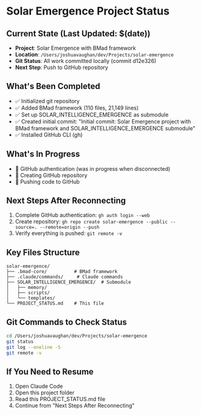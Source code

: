 # Solar Emergence Project Status

## Current State (Last Updated: $(date))
- **Project**: Solar Emergence with BMad framework
- **Location**: `/Users/joshuavaughan/dev/Projects/solar-emergence`
- **Git Status**: All work committed locally (commit d12e326)
- **Next Step**: Push to GitHub repository

## What's Been Completed
- ✅ Initialized git repository
- ✅ Added BMad framework (110 files, 21,149 lines)
- ✅ Set up SOLAR_INTELLIGENCE_EMERGENCE as submodule
- ✅ Created initial commit: "Initial commit: Solar Emergence project with BMad framework and SOLAR_INTELLIGENCE_EMERGENCE submodule"
- ✅ Installed GitHub CLI (gh)

## What's In Progress
- 🔄 GitHub authentication (was in progress when disconnected)
- 🔄 Creating GitHub repository
- 🔄 Pushing code to GitHub

## Next Steps After Reconnecting
1. Complete GitHub authentication: `gh auth login --web`
2. Create repository: `gh repo create solar-emergence --public --source=. --remote=origin --push`
3. Verify everything is pushed: `git remote -v`

## Key Files Structure
```
solar-emergence/
├── .bmad-core/          # BMad framework
├── .claude/commands/     # Claude commands
├── SOLAR_INTELLIGENCE_EMERGENCE/  # Submodule
│   ├── memory/
│   ├── scripts/
│   └── templates/
└── PROJECT_STATUS.md    # This file
```

## Git Commands to Check Status
```bash
cd /Users/joshuavaughan/dev/Projects/solar-emergence
git status
git log --oneline -5
git remote -v
```

## If You Need to Resume
1. Open Claude Code
2. Open this project folder
3. Read this PROJECT_STATUS.md file
4. Continue from "Next Steps After Reconnecting"
